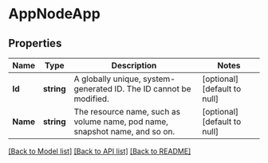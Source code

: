 # AppNodeApp

## Properties
Name | Type | Description | Notes
------------ | ------------- | ------------- | -------------
**Id** | **string** | A globally unique, system-generated ID. The ID cannot be modified. | [optional] [default to null]
**Name** | **string** | The resource name, such as volume name, pod name, snapshot name, and so on. | [optional] [default to null]

[[Back to Model list]](../README.md#documentation-for-models) [[Back to API list]](../README.md#documentation-for-api-endpoints) [[Back to README]](../README.md)


